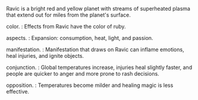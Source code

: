 Ravic is a bright red and yellow planet with streams of superheated plasma that extend out for miles from the planet's surface.

color.
: Effects from Ravic have the color of <span class="text-[#ee1615]">ruby</span>.

aspects.
: Expansion: consumption, heat, light, and passion.

manifestation.
: Manifestation that draws on Ravic can inflame emotions, heal injuries, and ignite objects.

conjunction.
: Global temperatures increase, injuries heal slightly faster, and people are quicker to anger and more prone to rash decisions.

opposition.
: Temperatures become milder and healing magic is less effective.
